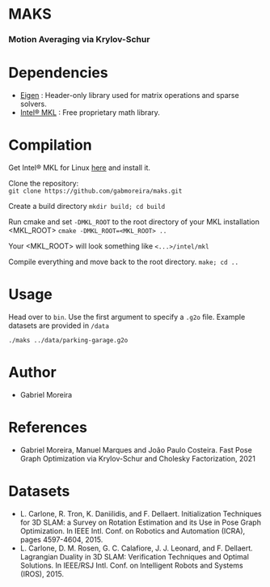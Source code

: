 # MAKS
### Motion Averaging via Krylov-Schur

# Dependencies
* [Eigen](http://eigen.tuxfamily.org) : Header-only library used for matrix operations and sparse solvers.
* [Intel® MKL](https://software.intel.com/content/www/us/en/develop/tools/math-kernel-library.html) : Free proprietary math library.


# Compilation
Get Intel® MKL for Linux [here](https://software.intel.com/content/www/us/en/develop/tools/math-kernel-library/choose-download/linux.html) and install it.

Clone the repository:  
`git clone https://github.com/gabmoreira/maks.git`  

Create a build directory 
`mkdir build; cd build`

Run cmake and set `-DMKL_ROOT` to the root directory of your MKL installation <MKL_ROOT> 
`cmake -DMKL_ROOT=<MKL_ROOT> ..`

Your <MKL_ROOT> will look something like `<...>/intel/mkl`

Compile everything and move back to the root directory.
`make; cd ..`

# Usage
Head over to `bin`. Use the first argument to specify a `.g2o` file. Example datasets are provided in `/data`

`./maks ../data/parking-garage.g2o`

# Author
* Gabriel Moreira

# References
* Gabriel Moreira, Manuel Marques and João Paulo Costeira. Fast Pose Graph Optimization via Krylov-Schur and Cholesky Factorization, 2021

# Datasets
* L. Carlone, R. Tron, K. Daniilidis, and F. Dellaert. Initialization Techniques for 3D SLAM: a Survey on Rotation Estimation and its Use in Pose Graph Optimization. In IEEE Intl. Conf. on Robotics and Automation (ICRA), pages 4597-4604, 2015.
* L. Carlone, D. M. Rosen, G. C. Calafiore, J. J. Leonard, and F. Dellaert. Lagrangian Duality in 3D SLAM: Verification Techniques and Optimal Solutions. In IEEE/RSJ Intl. Conf. on Intelligent Robots and Systems (IROS), 2015.

